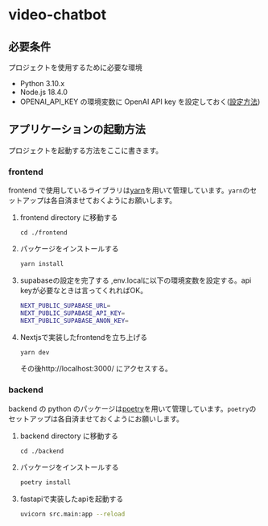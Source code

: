 # video-chatbot

## 必要条件

プロジェクトを使用するために必要な環境

- Python 3.10.x
- Node.js 18.4.0
- OPENAI_API_KEY の環境変数に OpenAI API key を設定しておく([設定方法](https://ovaldesign.jp/2023/04/05/openai/))

## アプリケーションの起動方法

プロジェクトを起動する方法をここに書きます。

### frontend
frontend で使用しているライブラリは[yarn](https://yarnpkg.com/)を用いて管理しています。`yarn`のセットアップは各自済ませておくようにお願いします。

1. frontend directory に移動する
   ```
   cd ./frontend
   ```
2. パッケージをインストールする
   ```zsh
   yarn install
   ```
3. supabaseの設定を完了する
   ,env.localに以下の環境変数を設定する。api keyが必要なときは言ってくれればOK。
   ```zsh
   NEXT_PUBLIC_SUPABASE_URL=
   NEXT_PUBLIC_SUPABASE_API_KEY=
   NEXT_PUBLIC_SUPABASE_ANON_KEY=
   ```
4. Nextjsで実装したfrontendを立ち上げる
   ```zsh
   yarn dev
   ```
   その後http://localhost:3000/ にアクセスする。

### backend
backend の python のパッケージは[poetry](https://github.com/python-poetry/poetry)を用いて管理しています。`poetry`のセットアップは各自済ませておくようにお願いします。

1. backend directory に移動する
   ```
   cd ./backend
   ```
2. パッケージをインストールする
   ```zsh
   poetry install
   ```
3. fastapiで実装したapiを起動する
   ```zsh
   uvicorn src.main:app --reload
   ```

